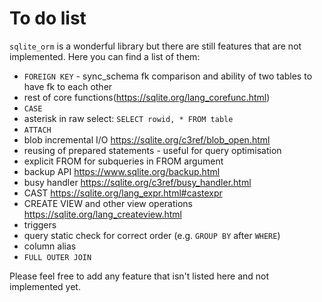 # To do list

`sqlite_orm` is a wonderful library but there are still features that are not implemented. Here you can find a list of them:

* `FOREIGN KEY` - sync_schema fk comparison and ability of two tables to have fk to each other
* rest of core functions(https://sqlite.org/lang_corefunc.html)
* `CASE`
* asterisk in raw select: `SELECT rowid, * FROM table`
* `ATTACH`
* blob incremental I/O https://sqlite.org/c3ref/blob_open.html
* reusing of prepared statements - useful for query optimisation
* explicit FROM for subqueries in FROM argument
* backup API https://www.sqlite.org/backup.html
* busy handler https://sqlite.org/c3ref/busy_handler.html
* CAST https://sqlite.org/lang_expr.html#castexpr
* CREATE VIEW and other view operations https://sqlite.org/lang_createview.html
* triggers
* query static check for correct order (e.g. `GROUP BY` after `WHERE`)
* column alias
* `FULL OUTER JOIN`

Please feel free to add any feature that isn't listed here and not implemented yet.
